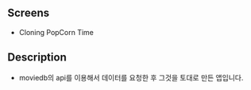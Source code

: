 ## Screens

- Cloning PopCorn Time

## Description

- moviedb의 api를 이용해서 데이터를 요청한 후 그것을 토대로 만든 앱입니다.